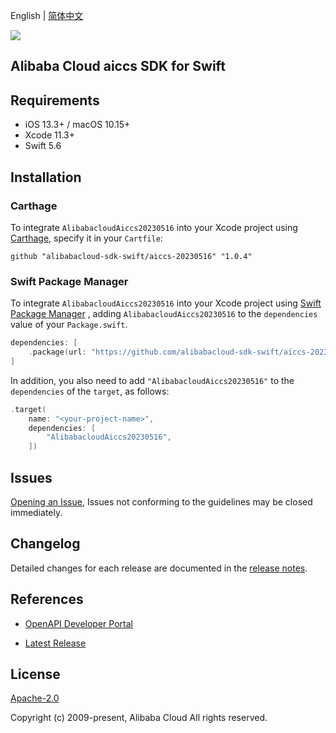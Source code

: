English | [简体中文](README-CN.md)

![](https://aliyunsdk-pages.alicdn.com/icons/AlibabaCloud.svg)

## Alibaba Cloud aiccs SDK for Swift

## Requirements

- iOS 13.3+ / macOS 10.15+
- Xcode 11.3+
- Swift 5.6

## Installation

### Carthage

To integrate `AlibabacloudAiccs20230516` into your Xcode project using [Carthage](https://github.com/Carthage/Carthage), specify it in your `Cartfile`:

```ogdl
github "alibabacloud-sdk-swift/aiccs-20230516" "1.0.4"
```

### Swift Package Manager

To integrate `AlibabacloudAiccs20230516` into your Xcode project using [Swift Package Manager](https://swift.org/package-manager/) , adding `AlibabacloudAiccs20230516` to the `dependencies` value of your `Package.swift`.

```swift
dependencies: [
    .package(url: "https://github.com/alibabacloud-sdk-swift/aiccs-20230516.git", from: "1.0.4")
]
```

In addition, you also need to add `"AlibabacloudAiccs20230516"` to the `dependencies` of the `target`, as follows:

```swift
.target(
    name: "<your-project-name>",
    dependencies: [
        "AlibabacloudAiccs20230516",
    ])
```

## Issues

[Opening an Issue](https://github.com/alibabacloud-sdk-swift/aiccs-20230516/issues/new), Issues not conforming to the guidelines may be closed immediately.

## Changelog

Detailed changes for each release are documented in the [release notes](./ChangeLog.txt).

## References

* [OpenAPI Developer Portal](https://next.api.alibabacloud.com/home)
- [Latest Release](https://github.com/alibabacloud-sdk-swift/aiccs-20230516)

## License

[Apache-2.0](http://www.apache.org/licenses/LICENSE-2.0)

Copyright (c) 2009-present, Alibaba Cloud All rights reserved.
